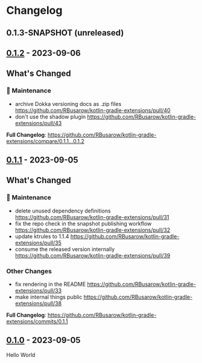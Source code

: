 # Changelog

## 0.1.3-SNAPSHOT (unreleased)

## [0.1.2] - 2023-09-06

## What's Changed

### 🧰 Maintenance

* archive Dokka versioning docs as .zip
  files https://github.com/RBusarow/kotlin-gradle-extensions/pull/40
* don't use the shadow plugin https://github.com/RBusarow/kotlin-gradle-extensions/pull/43

**Full Changelog**: https://github.com/RBusarow/kotlin-gradle-extensions/compare/0.1.1...0.1.2

## [0.1.1] - 2023-09-05

## What's Changed

### 🧰 Maintenance

- delete unused dependency definitions https://github.com/RBusarow/kotlin-gradle-extensions/pull/31
- fix the repo check in the snapshot publishing
  workflow https://github.com/RBusarow/kotlin-gradle-extensions/pull/32
- update ktrules to 1.1.4 https://github.com/RBusarow/kotlin-gradle-extensions/pull/35
- consume the released version
  internally https://github.com/RBusarow/kotlin-gradle-extensions/pull/39

### Other Changes

- fix rendering in the README https://github.com/RBusarow/kotlin-gradle-extensions/pull/33
- make internal things public https://github.com/RBusarow/kotlin-gradle-extensions/pull/38

**Full Changelog**: https://github.com/RBusarow/kotlin-gradle-extensions/commits/0.1.1

## [0.1.0] - 2023-09-05

Hello World

[0.1.0]: https://github.com/rbusarow/kotlin-gradle-extensions/releases/tag/0.1.0

[0.1.1]: https://github.com/rbusarow/kotlin-gradle-extensions/releases/tag/0.1.1

[0.1.2]: https://github.com/rbusarow/kotlin-gradle-extensions/releases/tag/0.1.2
